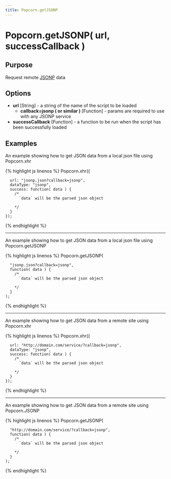 ```yaml
---
title: Popcorn.getJSONP
---
```

# Popcorn.getJSONP( url, successCallback ) #

## Purpose ##

Request remote [JSONP](http://en.wikipedia.org/wiki/JSONP) data

## Options ##

* **url** \[String\] - a string of the name of the script to be loaded
  * **callback=jsonp ( or similar )** \[Function\] - params are required to use with any JSONP service
* **successCallback** \[Function\] - a function to be run when the script has been successfully loaded

## Examples ##

An example showing how to get JSON data from a local json file using Popcorn.xhr

{% highlight js linenos %}
    Popcorn.xhr({

      url: "jsonp.json?callback=jsonp",
      dataType: "jsonp",
      success: function( data ) {
        /*
          `data` will be the parsed json object

        */
      }
    });
{% endhighlight %}

----------

An example showing how to get JSON data from a local json file using Popcorn.getJSONP

{% highlight js linenos %}
    Popcorn.getJSONP(

      "jsonp.json?callback=jsonp",
      function( data ) {
        /*
          `data` will be the parsed json object

        */
      }
    );
{% endhighlight %}

----------

An example showing how to get JSON data from a remote site using Popcorn.xhr

{% highlight js linenos %}
    Popcorn.xhr({

      url: "http://domain.com/service/?callback=jsonp",
      dataType: "jsonp",
      success: function( data ) {
        /*
          `data` will be the parsed json object

        */
      }
    });
{% endhighlight %}

----------

An example showing how to get JSON data from a remote site using Popcorn.JSONP

{% highlight js linenos %}
    Popcorn.getJSONP(

      "http://domain.com/service/?callback=jsonp",
      function( data ) {
        /*
          `data` will be the parsed json object

        */
      }
    );
{% endhighlight %}
